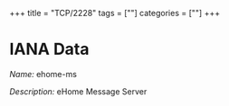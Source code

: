 +++
title = "TCP/2228"
tags = [""]
categories = [""]
+++

# IANA Data

_Name:_ ehome-ms

_Description:_ eHome Message Server

